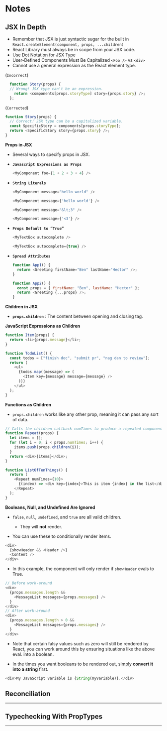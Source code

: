 # **Notes**

## **JSX In Depth**

- Remember that JSX is just syntactic sugar for the built in `React.createElement(component, props, ...children)`
- React Library must always be in scope from your JSX code.
- Use Dot Notation for JSX Type
- User-Defined Components Must Be Capitalized `<Foo />` vs `<div>`
- Cannot use a general expression as the React element type.

(`Incorrect`)

```js
  function Story(props) {
  // Wrong! JSX type can't be an expression.
    return <components[props.storyType] story={props.story} />;
  };
```

(`Corrected`)

```js
function Story(props) {
  // Correct! JSX type can be a capitalized variable.
  const SpecificStory = components[props.storyType];
  return <SpecificStory story={props.story} />;
}
```

**Props in JSX**

- Several ways to specify props in JSX.
- **`Javascript Expressions as Props`**
  ```js
  <MyComponent foo={1 + 2 + 3 + 4} />
  ```
- **`String Literals`**

  ```js
  <MyComponent message="hello world" />

  <MyComponent message={'hello world'} />

  <MyComponent message="&lt;3" />

  <MyComponent message={'<3'} />
  ```

- **`Props Default to “True”`**

  ```js
  <MyTextBox autocomplete />

  <MyTextBox autocomplete={true} />
  ```

- **`Spread Attributes`**

  ```js
  function App1() {
    return <Greeting firstName="Ben" lastName="Hector" />;
  }

  function App2() {
    const props = { firstName: "Ben", lastName: "Hector" };
    return <Greeting {...props} />;
  }
  ```

**Children in JSX**

- **`props.children`** : The content between opening and closing tag.

**JavaScript Expressions as Children**

```js
function Item(props) {
  return <li>{props.message}</li>;
}

function TodoList() {
  const todos = ["finish doc", "submit pr", "nag dan to review"];
  return (
    <ul>
      {todos.map((message) => (
        <Item key={message} message={message} />
      ))}
    </ul>
  );
}
```

**Functions as Children**

- `props.children` works like any other prop, meaning it can pass any sort of data.

```js
// Calls the children callback numTimes to produce a repeated component
function Repeat(props) {
  let items = [];
  for (let i = 0; i < props.numTimes; i++) {
    items.push(props.children(i));
  }
  return <div>{items}</div>;
}

function ListOfTenThings() {
  return (
    <Repeat numTimes={10}>
      {(index) => <div key={index}>This is item {index} in the list</div>}
    </Repeat>
  );
}
```

**Booleans, Null, and Undefined Are Ignored**

- `false`, `null`, `undefined`, and `true` are all valid children.

  - They will **not** render.

- You can use these to conditionally render items.

```js
<div>
  {showHeader && <Header />}
  <Content />
</div>
```

- In this example, the component will only render if `showHeader` evals to True.

```js
// Before work-around
<div>
  {props.messages.length &&
    <MessageList messages={props.messages} />
  }
</div>
// After work-around
<div>
  {props.messages.length > 0 &&
    <MessageList messages={props.messages} />
  }
</div>
```

- Note that certain falsy values such as zero will still be rendered by React, you can work around this by ensuring situations like the above eval. into a boolean.

- In the times you want booleans to be rendered out, simply **convert it into a string** first.

```js
<div>My JavaScript variable is {String(myVariable)}.</div>
```

## **Reconciliation**

---

## **Typechecking With PropTypes**

---
